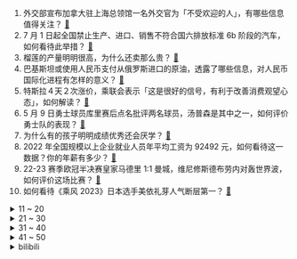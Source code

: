 1. 外交部宣布加拿大驻上海总领馆一名外交官为「不受欢迎的人」，有哪些信息值得关注？ [:link:](https://www.zhihu.com/question/599922252)
2. 7 月 1 日起全国禁止生产、进口、销售不符合国六排放标准 6b 阶段的汽车，如何看待此举措？ [:link:](https://www.zhihu.com/question/599976001)
3. 榴莲的产量明明很高，为什么还卖那么贵？ [:link:](https://www.zhihu.com/question/589135782)
4. 巴基斯坦或使用人民币支付从俄罗斯进口的原油，透露了哪些信息，对人民币国际化进程有怎样的意义？ [:link:](https://www.zhihu.com/question/599625706)
5. 特斯拉４天２次涨价，乘联会表示「这是很好的信号，有利于改善消费观望心态」，如何解读？ [:link:](https://www.zhihu.com/question/599982267)
6. 5 月 9 日勇士球员库里赛后点名批评两名球员，汤普森是其中之一，如何评价勇士队的表现？ [:link:](https://www.zhihu.com/question/599929134)
7. 为什么有的孩子明明成绩优秀还会厌学？ [:link:](https://www.zhihu.com/question/526470710)
8. 2022 年全国规模以上企业就业人员年平均工资为 92492 元，如何看待这一数据？你的年薪有多少？ [:link:](https://www.zhihu.com/question/599947821)
9. 22-23 赛季欧冠半决赛皇家马德里 1:1 曼城，维尼修斯德布劳内对轰世界波，如何评价这场比赛？ [:link:](https://www.zhihu.com/question/600070883)
10. 如何看待《乘风 2023》日本选手美依礼芽人气断层第一？ [:link:](https://www.zhihu.com/question/599629202)
<details>
<summary>11 ~ 20</summary>

11. 英国历史上任期最短首相特拉斯将窜台，曾叫嚣北约要供台武器，有哪些信息值得关注？ [:link:](https://www.zhihu.com/question/600017451)
12. 如何看待华为在海外陆续召开 P60 系列发布会？华为手机发力海外市场意味着什么？ [:link:](https://www.zhihu.com/question/599997140)
13. 面试了一家公司，面了四轮，说面试都通过了，一直让我等offer，已经拖了我一个月了，还让我等，怎么办？ [:link:](https://www.zhihu.com/question/302263572)
14. 为什么国产刑侦剧里刑警经常被发配到交警队，现实中是这样吗？ [:link:](https://www.zhihu.com/question/599216611)
15. 2022 年平均工资出炉，IT 业最高、房地产业下降，工资水平东部最高、东北最低，如何看待这些趋势？ [:link:](https://www.zhihu.com/question/600037885)
16. 北京顶级豪宅「万柳书院」爆雷，75 套房作为抵押物被处置，具体情况如何？ [:link:](https://www.zhihu.com/question/599898282)
17. 莫斯科举行胜利日红场阅兵，普京发表讲话称「一场针对俄罗斯的真正战争已爆发」，有哪些信息值得关注？ [:link:](https://www.zhihu.com/question/599928341)
18. 2023 季中冠军赛 GEN 3:1 G2 晋级胜者组，如何评价这场比赛？ [:link:](https://www.zhihu.com/question/600000787)
19. 调查称超七成受访大学生有同学选择延毕，如何看待这一数据？大学生选择延毕对个人发展有何影响？ [:link:](https://www.zhihu.com/question/599895426)
20. 物理学还有哪些类似相对论可以不做实验，纯纸上理论研究的领域？ [:link:](https://www.zhihu.com/question/598701156)
</details>
<details>
<summary>21 ~ 30</summary>

21. 报道称巴基斯坦前总理伊姆兰·汗被捕，哪些信息值得关注？ [:link:](https://www.zhihu.com/question/599987027)
22. 什么样的人一看就是潜力股？ [:link:](https://www.zhihu.com/question/582546373)
23. 新风空调与一般空调有何区别？ [:link:](https://www.zhihu.com/question/394958149)
24. TCL 最新发布的 Q10H 旗舰 Mini LED 电视是如何打造音画新标杆「向影音爱好者致敬」？ [:link:](https://www.zhihu.com/question/599970050)
25. CPU GPU超频的意义是什么？ [:link:](https://www.zhihu.com/question/590299370)
26. 现在市场上有哪些大模型？什么样的大模型适合国内企业？ [:link:](https://www.zhihu.com/question/599991855)
27. 宇宙中的规律和定律是如何形成的？ [:link:](https://www.zhihu.com/question/599550570)
28. 《银河护卫队 3》中有哪些彩蛋？ [:link:](https://www.zhihu.com/question/561019378)
29. 大家平时驾驶汽车都是怎样控制油耗的？ [:link:](https://www.zhihu.com/question/598964758)
30. 对于即将到来的夏天，有哪些小生意适合摆路边摊？可以推荐一下吗？ [:link:](https://www.zhihu.com/question/599412739)
</details>
<details>
<summary>31 ~ 40</summary>

31. 继高学成、简自豪之后，ELK 能否成为《英雄联盟》下一个代表 AD 位置最高水平的选手？ [:link:](https://www.zhihu.com/question/599017298)
32. 「分享无人回应，爸爸退了家庭群」引热议，长辈为何如此在意微信群？你的家庭群都爱发什么？ [:link:](https://www.zhihu.com/question/599229454)
33. 一季度全球手机市场出货量大幅下滑，同比少卖出 4500 万部，手机为什么卖不动？ [:link:](https://www.zhihu.com/question/599616007)
34. 你用过哪些好用到让你想分享给朋友的清洁电器 ？ [:link:](https://www.zhihu.com/question/591485805)
35. 假如我对以下几个故事一无所知，穿越到哪个世界，更安全（克苏鲁、寂静岭、生化危机、诡秘之主）？ [:link:](https://www.zhihu.com/question/599552411)
36. 谷爱凌当选 2023 劳伦斯年度最佳极限运动员，现场领奖与梅西等合影，如何评价谷爱凌的成就？ [:link:](https://www.zhihu.com/question/599888032)
37. 5 月 9 日俄罗斯在莫斯科红场举行纪念卫国战争胜利 78 周年阅兵式，有哪些看点值得关注？ [:link:](https://www.zhihu.com/question/599725798)
38. 「AI 孙燕姿」翻唱华语乐坛歌曲爆红全网，AI 翻唱将带来哪些影响？是否会有版权等问题？ [:link:](https://www.zhihu.com/question/599887578)
39. 美国 4 月就业增长加速且失业率下降，造成这一现象原因有哪些？ [:link:](https://www.zhihu.com/question/599828232)
40. 公安机关对「哈尔滨私拆承重墙事件责任人」采取刑事强制措施，从法律角度解读，或将对其如何量刑？ [:link:](https://www.zhihu.com/question/599918185)
</details>
<details>
<summary>41 ~ 50</summary>

41. 「gap day」的出现意味着职场人群对于工作与生活平衡的需求，以及对于弹性工作时间的渴望吗？ [:link:](https://www.zhihu.com/question/599910577)
42. 2023 年 1-4 月我国外贸进出口同比增长 5.8%，对沙特等国进出口增长 9.6%，如何解读？ [:link:](https://www.zhihu.com/question/599909676)
43. 幼儿园男老师「少得可怜」， 为何会出现这一情况？幼儿园是否需要男幼师? [:link:](https://www.zhihu.com/question/599846930)
44. 「AI 孙燕姿」火遍全网，随着技术的发展，未来 AI 歌手会成为主流吗？这一技术还可能应用到哪些场景？ [:link:](https://www.zhihu.com/question/599898172)
45. 两部门发文提出，「房地产经纪机构要合理降低住房买卖和租赁经纪服务费用」，将带来哪些影响？ [:link:](https://www.zhihu.com/question/599745181)
46. 有哪些防晒效果比较好的防晒衣值得入手？ [:link:](https://www.zhihu.com/question/588388844)
47. 如果让你重新开始学计算机，你的学习路线会怎么选择? [:link:](https://www.zhihu.com/question/492545174)
48. 新手入门骑行是买公路还是山地？ [:link:](https://www.zhihu.com/question/595957793)
49. 从医多年，你都遇到过哪些特殊且难忘的烧脑病例？ [:link:](https://www.zhihu.com/question/592343999)
50. 《星穹铁道》的回合制玩法在回合制游戏里能排什么水平？ [:link:](https://www.zhihu.com/question/599520549)
</details><details>
<summary>bilibili</summary>

</details>